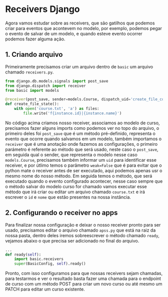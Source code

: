 # Receivers Django

Agora vamos estudar sobre as receivers, que são gatilhos que podemos criar para eventos que acontevem no modelo, por exemplo, podemos pegar o evento de salvar de um modelo, e quando esteve evento ocorrer podemos fazer alguma ação.

## 1. Criando arquivo

Primeiramente precisamos criar um arquivo dentro de `basic` um arquivo chamado `receivers.py`.

```py
from django.db.models.signals import post_save
from django.dispatch import receiver
from basic import models

@receiver(post_save, sender=models.Course, dispatch_uid='create_file_course', weak=False)
def create_file_state():
    with open('course.txt', 'a') as files:
        file.write('f{instance.id}|{instance.name}')
```
No código acima criamos nosso receiver, associamos ao modelo de curso, precisamos fazer alguns imports como podemos ver no topo do arquivo, o primeiro deles foi `post_save` que é um método pré-definido, representa o evento que ocorre quando salvamos em um modelo, também importamos o `receiver` que é uma anotação onde fazemos as configurações, o primeiro parámetro é referente ao método que será usado, neste caso o `post_save`, em seguida qual o sender, que representa o modelo nesse caso `models.Course`, precisamos também informar um `uid` para identificar esse receiver, e por útlimo temos o parâmetro `weak=False` que é para evitar que o python mate o receiver antes de ser executado, aqui podemos apenas usr o mesmo nome do nosso método.
Em seguida temos o método, que será executado quando o evento configurado acontecer, nesse caso sempre que o método salvar do modelo curso for chamado vamos executar esse método que irá criar ou editar um arquivo chamado `course.txt` e irá escrever o `id` e  `nome` que estão presentes na nossa instância.

## 2. Configurando o receiver no apps

Para finalizar nossa configuração e deixar o nosso receiver pronto para ser usado, precisamos editar o arquivo chamado `apss.py` que está na raiz da nossa pasta, dentro deles iremos sobreescrever o método chamado `ready`, vejamos abaixo o que precisa ser adicionado no final do arquivo.

```py
...
def ready(self):
    import basic.receivers
    super(BasicConfig, self).ready()
```
Pronto, com isso configuramos para que nossas receivers sejam chamadas, para testarmos e ver o resultado basta fazer uma chamada para o endpoint de curso com um método POST para criar um novo curso ou até mesmo um PATCH para editar um curso existente.